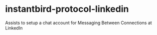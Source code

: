 # instantbird-protocol-linkedin
Assists to setup a chat account for Messaging Between Connections at LinkedIn

